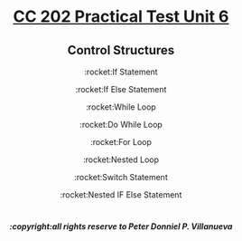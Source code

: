 <h1 align="center"><b><u>CC 202 Practical Test Unit 6</u></b></h1>

<h2 align="center"><b>Control Structures</b></h2>

<p align="center">:rocket:If Statement</p>
<p align="center">:rocket:If Else Statement</p>
<p align="center">:rocket:While Loop<p>
<p align="center">:rocket:Do While Loop</p>
<p align="center">:rocket:For Loop<p>
<p align="center">:rocket:Nested Loop</p>
<p align="center">:rocket:Switch Statement</p>
<p align="center">:rocket:Nested IF Else Statement</p>

#

<h5 align="center">:copyright:all rights reserve to Peter Donniel P. Villanueva</h5>
